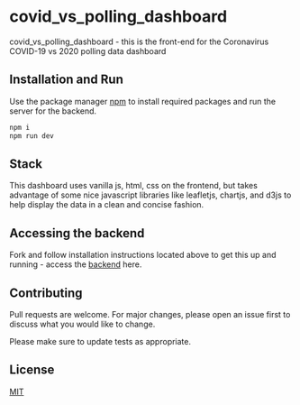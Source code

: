 # covid_vs_polling_dashboard

covid_vs_polling_dashboard - this is the front-end for the Coronavirus COVID-19 vs 2020 polling data dashboard

## Installation and Run

Use the package manager [npm](https://www.npmjs.com/) to install required packages and run the server for the backend.

```bash
npm i
npm run dev
```


## Stack
This dashboard uses vanilla js, html, css on the frontend, but takes advantage of some nice javascript libraries like leafletjs, chartjs, and d3js to help display the data in a clean and concise fashion.

## Accessing the backend
Fork and follow installation instructions located above to get this up and running - access the [backend](https://github.com/masonschafercodes/covid_polling_dashboard_backend) here.

## Contributing
Pull requests are welcome. For major changes, please open an issue first to discuss what you would like to change.

Please make sure to update tests as appropriate.

## License
[MIT](https://choosealicense.com/licenses/mit/)
